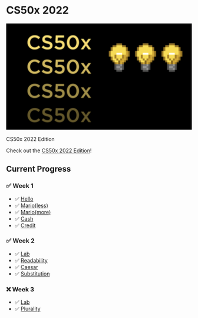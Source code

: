 # CS50x 2022

<p align="center">
  <img src="bg.png" />
</p>
CS50x 2022 Edition

Check out the [CS50x 2022 Edition](https://cs50.harvard.edu/x/2022/)!

## Current Progress

### ✅ Week 1
  - ✅ [Hello](https://cs50.harvard.edu/x/2022/psets/1/hello/)
  - ✅ [Mario(less)](https://cs50.harvard.edu/x/2022/psets/1/mario/less/)
  - ✅ [Mario(more)](https://cs50.harvard.edu/x/2022/psets/1/mario/more/)
  - ✅ [Cash](https://cs50.harvard.edu/x/2022/psets/1/cash/)
  - ✅ [Credit](https://cs50.harvard.edu/x/2022/psets/1/credit/)

### ✅ Week 2
  - ✅ [Lab](https://cs50.harvard.edu/x/2022/labs/2/)
  - ✅ [Readability](https://cs50.harvard.edu/x/2022/psets/2/readability/)
  - ✅ [Caesar](https://cs50.harvard.edu/x/2022/psets/2/caesar/)
  - ✅ [Substitution](https://cs50.harvard.edu/x/2022/psets/2/substitution/)

### ❌ Week 3
  - ✅ [Lab](https://cs50.harvard.edu/x/2022/labs/3/)
  - ✅ [Plurality](https://cs50.harvard.edu/x/2022/psets/3/plurality/)
